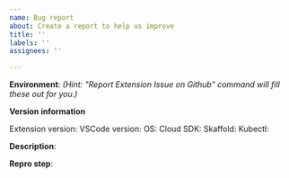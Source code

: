 ```yaml
---
name: Bug report
about: Create a report to help us improve
title: ''
labels: ''
assignees: ''

---
```


**Environment**:
*(Hint: "Report Extension Issue on Github" command will fill these out for you.)*


**Version information**

Extension version:
VSCode version:
OS: 
Cloud SDK:
Skaffold: 
Kubectl:

**Description**:

**Repro step**:
